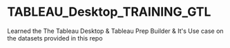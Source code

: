 # TABLEAU_Desktop_TRAINING_GTL
Learned the The Tableau Desktop &amp; Tableau Prep Builder &amp; It's Use case on the datasets provided in this repo
